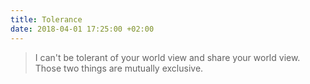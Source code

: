 ```yaml
---
title: Tolerance
date: 2018-04-01 17:25:00 +02:00
---
```


> I can't be tolerant of your world view and share your world view. Those two things are mutually exclusive. 